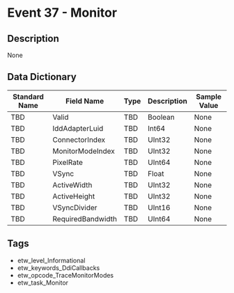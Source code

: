 # Event 37 - Monitor

## Description
None

## Data Dictionary
|Standard Name|Field Name|Type|Description|Sample Value|
|---|---|---|---|---|
|TBD|Valid|TBD|Boolean|None|None|
|TBD|IddAdapterLuid|TBD|Int64|None|None|
|TBD|ConnectorIndex|TBD|UInt32|None|None|
|TBD|MonitorModeIndex|TBD|UInt32|None|None|
|TBD|PixelRate|TBD|UInt64|None|None|
|TBD|VSync|TBD|Float|None|None|
|TBD|ActiveWidth|TBD|UInt32|None|None|
|TBD|ActiveHeight|TBD|UInt32|None|None|
|TBD|VSyncDivider|TBD|UInt16|None|None|
|TBD|RequiredBandwidth|TBD|UInt64|None|None|

## Tags
* etw_level_Informational
* etw_keywords_DdiCallbacks
* etw_opcode_TraceMonitorModes
* etw_task_Monitor